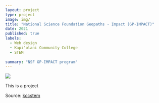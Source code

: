 ```yaml
---
layout: project
type: project
image: img/
title: "National Science Foundation Geopaths - Impact (GP-IMPACT)"
date: 2021
published: true
labels:
  - Web design
  - Kapi'olani Community College
  - STEM
  
summary: "NSF GP-IMPACT program"
---
```

<img class="img-fluid" src="../img/">

This is a project   


Source: <a href="https://kccstem.com/"><i class="large github icon "></i>kccstem</a>





